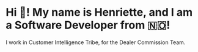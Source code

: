 <h1>Hi 👋! My name is Henriette, and I am a Software Developer from 🇳🇴!</h1>
I work in Customer Intelligence Tribe, for the Dealer Commission Team.
